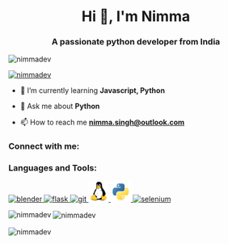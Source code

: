 <h1 align="center">Hi 👋, I'm Nimma</h1>
<h3 align="center">A passionate python developer from India</h3>

<p align="left"> <img src="https://komarev.com/ghpvc/?username=nimmadev&label=Profile%20views&color=0e75b6&style=flat" alt="nimmadev" /> </p>

<p align="left"> <a href="https://github.com/ryo-ma/github-profile-trophy"><img src="https://github-profile-trophy.vercel.app/?username=nimmadev" alt="nimmadev" /></a> </p>

- 🌱 I’m currently learning **Javascript, Python**

- 💬 Ask me about **Python**

- 📫 How to reach me **nimma.singh@outlook.com**

<h3 align="left">Connect with me:</h3>
<p align="left">
</p>

<h3 align="left">Languages and Tools:</h3>
<p align="left"> <a href="https://www.blender.org/" target="_blank" rel="noreferrer"> <img src="https://download.blender.org/branding/community/blender_community_badge_white.svg" alt="blender" width="40" height="40"/> </a> <a href="https://flask.palletsprojects.com/" target="_blank" rel="noreferrer"> <img src="https://www.vectorlogo.zone/logos/pocoo_flask/pocoo_flask-icon.svg" alt="flask" width="40" height="40"/> </a> <a href="https://git-scm.com/" target="_blank" rel="noreferrer"> <img src="https://www.vectorlogo.zone/logos/git-scm/git-scm-icon.svg" alt="git" width="40" height="40"/> </a> <a href="https://www.linux.org/" target="_blank" rel="noreferrer"> <img src="https://raw.githubusercontent.com/devicons/devicon/master/icons/linux/linux-original.svg" alt="linux" width="40" height="40"/> </a> <a href="https://www.python.org" target="_blank" rel="noreferrer"> <img src="https://raw.githubusercontent.com/devicons/devicon/master/icons/python/python-original.svg" alt="python" width="40" height="40"/> </a> <a href="https://www.selenium.dev" target="_blank" rel="noreferrer"> <img src="https://raw.githubusercontent.com/detain/svg-logos/780f25886640cef088af994181646db2f6b1a3f8/svg/selenium-logo.svg" alt="selenium" width="40" height="40"/> </a> </p>

<p><img align="left" src="https://github-readme-stats.vercel.app/api/top-langs?username=nimmadev&show_icons=true&locale=en&layout=compact" alt="nimmadev" /></p>

<p>&nbsp;<img align="center" src="https://github-readme-stats.vercel.app/api?username=nimmadev&show_icons=true&locale=en" alt="nimmadev" /></p>

<p><img align="center" src="https://github-readme-streak-stats.herokuapp.com/?user=nimmadev&" alt="nimmadev" /></p>
